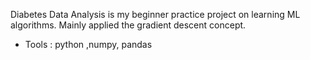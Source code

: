  Diabetes Data Analysis is my beginner practice project on learning ML algorithms. Mainly applied the gradient descent concept.
  * Tools : python ,numpy, pandas
